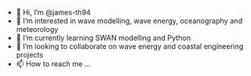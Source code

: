- 👋 Hi, I’m @james-th94
- 👀 I’m interested in wave modelling, wave energy, oceanography and meteorology
- 🌱 I’m currently learning SWAN modelling and Python
- 💞️ I’m looking to collaborate on wave energy and coastal engineering projects
- 📫 How to reach me ...

<!---
james-th94/james-th94 is a ✨ special ✨ repository because its `README.md` (this file) appears on your GitHub profile.
You can click the Preview link to take a look at your changes.
--->
